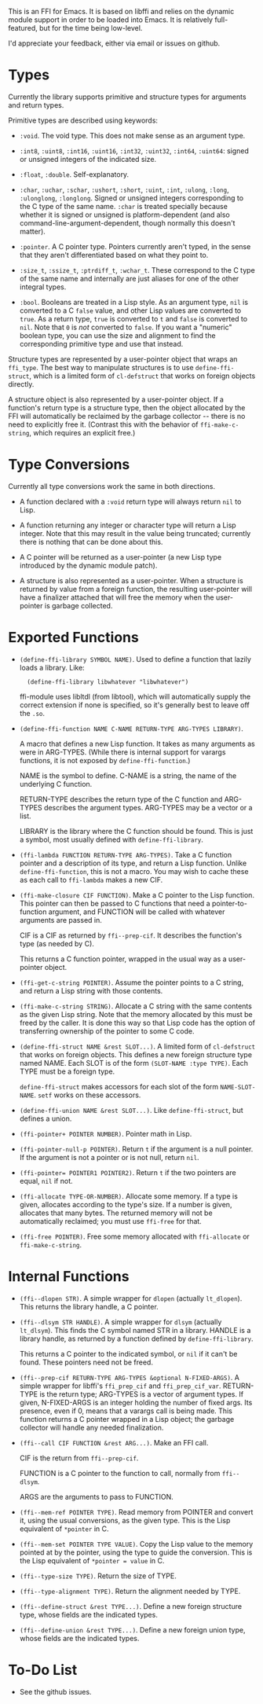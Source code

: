 This is an FFI for Emacs.  It is based on libffi and relies on the
dynamic module support in order to be loaded into Emacs.  It is
relatively full-featured, but for the time being low-level.

I'd appreciate your feedback, either via email or issues on github.

# Types

Currently the library supports primitive and structure types for
arguments and return types.

Primitive types are described using keywords:

* `:void`. The void type.  This does not make sense as an argument
  type.

* `:int8`, `:uint8`, `:int16`, `:uint16`, `:int32`, `:uint32`,
  `:int64`, `:uint64`: signed or unsigned integers of the indicated size.

* `:float`, `:double`.  Self-explanatory.

* `:char`, `:uchar`, `:schar`, `:ushort`, `:short`, `:uint`, `:int`,
  `:ulong`, `:long`, `:ulonglong`, `:longlong`.  Signed or unsigned
  integers corresponding to the C type of the same name.  `:char` is
  treated specially because whether it is signed or unsigned is
  platform-dependent (and also command-line-argument-dependent, though
  normally this doesn't matter).

* `:pointer`.  A C pointer type.  Pointers currently aren't typed, in
  the sense that they aren't differentiated based on what they point
  to.

* `:size_t`, `:ssize_t`, `:ptrdiff_t`, `:wchar_t`.  These correspond
  to the C type of the same name and internally are just aliases for
  one of the other integral types.

* `:bool`.  Booleans are treated in a Lisp style.  As an argument
  type, `nil` is converted to a C `false` value, and other Lisp values
  are converted to `true`.  As a return type, `true` is converted to
  `t` and `false` is converted to `nil`.  Note that `0` is *not*
  converted to `false`.  If you want a "numeric" boolean type, you can
  use the size and alignment to find the corresponding primitive type
  and use that instead.


Structure types are represented by a user-pointer object that wraps an
`ffi_type`.  The best way to manipulate structures is to use
`define-ffi-struct`, which is a limited form of `cl-defstruct` that
works on foreign objects directly.

A structure object is also represented by a user-pointer object.  If a
function's return type is a structure type, then the object allocated
by the FFI will automatically be reclaimed by the garbage collector --
there is no need to explicitly free it.  (Contrast this with the
behavior of `ffi-make-c-string`, which requires an explicit free.)

# Type Conversions

Currently all type conversions work the same in both directions.

* A function declared with a `:void` return type will always return
  `nil` to Lisp.

* A function returning any integer or character type will return a
  Lisp integer.  Note that this may result in the value being
  truncated; currently there is nothing that can be done about this.

* A C pointer will be returned as a user-pointer (a new Lisp type
  introduced by the dynamic module patch).

* A structure is also represented as a user-pointer.  When a structure
  is returned by value from a foreign function, the resulting
  user-pointer will have a finalizer attached that will free the
  memory when the user-pointer is garbage collected.

# Exported Functions

* `(define-ffi-library SYMBOL NAME)`.  Used to define a function that
  lazily loads a library.  Like:

   ```
     (define-ffi-library libwhatever "libwhatever")
   ```

  ffi-module uses libltdl (from libtool), which will automatically
  supply the correct extension if none is specified, so it's generally
  best to leave off the `.so`.

* `(define-ffi-function NAME C-NAME RETURN-TYPE ARG-TYPES LIBRARY)`.

  A macro that defines a new Lisp function.  It takes as many
  arguments as were in ARG-TYPES.  (While there is internal support
  for varargs functions, it is not exposed by `define-ffi-function`.)

  NAME is the symbol to define.  C-NAME is a string, the name of the
  underlying C function.

  RETURN-TYPE describes the return type of the C function and
  ARG-TYPES describes the argument types.  ARG-TYPES may be a vector
  or a list.

  LIBRARY is the library where the C function should be found.  This
  is just a symbol, most usually defined with `define-ffi-library`.

* `(ffi-lambda FUNCTION RETURN-TYPE ARG-TYPES)`.  Take a C function
  pointer and a description of its type, and return a Lisp function.
  Unlike `define-ffi-function`, this is not a macro.  You may wish to
  cache these as each call to `ffi-lambda` makes a new CIF.

* `(ffi-make-closure CIF FUNCTION)`.  Make a C pointer to the Lisp
  function.  This pointer can then be passed to C functions that need
  a pointer-to-function argument, and FUNCTION will be called with
  whatever arguments are passed in.

  CIF is a CIF as returned by `ffi--prep-cif`.  It describes the
  function's type (as needed by C).

  This returns a C function pointer, wrapped in the usual way as a
  user-pointer object.

* `(ffi-get-c-string POINTER)`.  Assume the pointer points to a C
  string, and return a Lisp string with those contents.

* `(ffi-make-c-string STRING)`.  Allocate a C string with the same
  contents as the given Lisp string.  Note that the memory allocated
  by this must be freed by the caller.  It is done this way so that
  Lisp code has the option of transferring ownership of the pointer to
  some C code.

* `(define-ffi-struct NAME &rest SLOT...)`.  A limited form of
  `cl-defstruct` that works on foreign objects.  This defines a new
  foreign structure type named NAME.  Each SLOT is of the form
  `(SLOT-NAME :type TYPE)`.  Each TYPE must be a foreign type.

  `define-ffi-struct` makes accessors for each slot of the form
  `NAME-SLOT-NAME`.  `setf` works on these accessors.

* `(define-ffi-union NAME &rest SLOT...)`.  Like `define-ffi-struct`,
  but defines a union.

* `(ffi-pointer+ POINTER NUMBER)`.  Pointer math in Lisp.

* `(ffi-pointer-null-p POINTER)`.  Return `t` if the argument is a
  null pointer.  If the argument is not a pointer or is not null,
  return `nil`.

* `(ffi-pointer= POINTER1 POINTER2)`.  Return `t` if the two pointers
  are equal, `nil` if not.

* `(ffi-allocate TYPE-OR-NUMBER)`.  Allocate some memory.  If a type
  is given, allocates according to the type's size.  If a number is
  given, allocates that many bytes.  The returned memory will not be
  automatically reclaimed; you must use `ffi-free` for that.

* `(ffi-free POINTER)`.  Free some memory allocated with
  `ffi-allocate` or `ffi-make-c-string`.

# Internal Functions

* `(ffi--dlopen STR)`.  A simple wrapper for `dlopen` (actually
  `lt_dlopen`).  This returns the library handle, a C pointer.

* `(ffi--dlsym STR HANDLE)`.  A simple wrapper for `dlsym` (actually
  `lt_dlsym`).  This finds the C symbol named STR in a library.
  HANDLE is a library handle, as returned by a function defined by
  `define-ffi-library`.

  This returns a C pointer to the indicated symbol, or `nil` if it
  can't be found.  These pointers need not be freed.

* `(ffi--prep-cif RETURN-TYPE ARG-TYPES &optional N-FIXED-ARGS)`.  A
  simple wrapper for libffi's `ffi_prep_cif` and `ffi_prep_cif_var`.
  RETURN-TYPE is the return type; ARG-TYPES is a vector of argument
  types.  If given, N-FIXED-ARGS is an integer holding the number of
  fixed args.  Its presence, even if 0, means that a varargs call is
  being made.  This function returns a C pointer wrapped in a Lisp
  object; the garbage collector will handle any needed finalization.

* `(ffi--call CIF FUNCTION &rest ARG...)`.  Make an FFI call.

  CIF is the return from `ffi--prep-cif`.

  FUNCTION is a C pointer to the function to call, normally from
  `ffi--dlsym`.

  ARGS are the arguments to pass to FUNCTION.

* `(ffi--mem-ref POINTER TYPE)`.  Read memory from POINTER and convert
  it, using the usual conversions, as the given type.  This is the
  Lisp equivalent of `*pointer` in C.

* `(ffi--mem-set POINTER TYPE VALUE)`.  Copy the Lisp value to the
  memory pointed at by the pointer, using the type to guide the
  conversion.  This is the Lisp equivalent of `*pointer = value` in C.

* `(ffi--type-size TYPE)`.  Return the size of TYPE.

* `(ffi--type-alignment TYPE)`.  Return the alignment needed by TYPE.

* `(ffi--define-struct &rest TYPE...)`.  Define a new foreign structure
  type, whose fields are the indicated types.

* `(ffi--define-union &rest TYPE...)`.  Define a new foreign union
  type, whose fields are the indicated types.

# To-Do List

* See the github issues.
